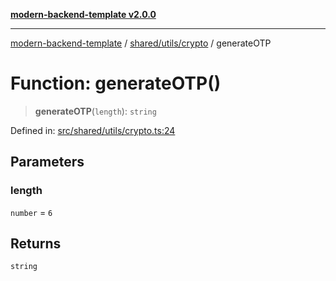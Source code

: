 [**modern-backend-template v2.0.0**](../../../../README.md)

***

[modern-backend-template](../../../../modules.md) / [shared/utils/crypto](../README.md) / generateOTP

# Function: generateOTP()

> **generateOTP**(`length`): `string`

Defined in: [src/shared/utils/crypto.ts:24](https://github.com/maemreyo/saas-4cus-nodejs/blob/1a77de11cd6eaefe66c31c7f5de281673fc25ce5/src/shared/utils/crypto.ts#L24)

## Parameters

### length

`number` = `6`

## Returns

`string`

